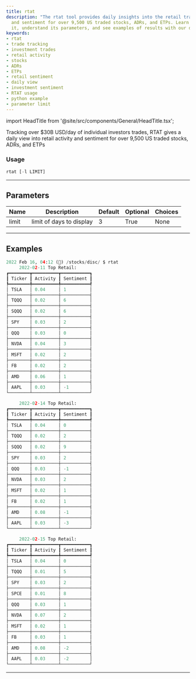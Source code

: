 ```yaml
---
title: rtat
description: "The rtat tool provides daily insights into the retail trading activity"
  and sentiment for over 9,500 US traded stocks, ADRs, and ETPs. Learn how to use
  it, understand its parameters, and see examples of results with our detailed documentation.
keywords:
- rtat
- trade tracking
- investment trades
- retail activity
- stocks
- ADRs
- ETPs
- retail sentiment
- daily view
- investment sentiment
- RTAT usage
- python example
- parameter limit
---
```


import HeadTitle from '@site/src/components/General/HeadTitle.tsx';

<HeadTitle title="stocks/disc/rtat - Reference | OpenBB Terminal Docs" />

Tracking over $30B USD/day of individual investors trades, RTAT gives a daily view into retail activity and sentiment for over 9,500 US traded stocks, ADRs, and ETPs

### Usage

```python
rtat [-l LIMIT]
```

---

## Parameters

| Name | Description | Default | Optional | Choices |
| ---- | ----------- | ------- | -------- | ------- |
| limit | limit of days to display | 3 | True | None |


---

## Examples

```python
2022 Feb 16, 04:12 (🦋) /stocks/disc/ $ rtat
     2022-02-11 Top Retail:
┏━━━━━━━━┳━━━━━━━━━━┳━━━━━━━━━━━┓
┃ Ticker ┃ Activity ┃ Sentiment ┃
┡━━━━━━━━╇━━━━━━━━━━╇━━━━━━━━━━━┩
│ TSLA   │ 0.04     │ 1         │
├────────┼──────────┼───────────┤
│ TQQQ   │ 0.02     │ 6         │
├────────┼──────────┼───────────┤
│ SQQQ   │ 0.02     │ 6         │
├────────┼──────────┼───────────┤
│ SPY    │ 0.03     │ 2         │
├────────┼──────────┼───────────┤
│ QQQ    │ 0.03     │ 0         │
├────────┼──────────┼───────────┤
│ NVDA   │ 0.04     │ 3         │
├────────┼──────────┼───────────┤
│ MSFT   │ 0.02     │ 2         │
├────────┼──────────┼───────────┤
│ FB     │ 0.02     │ 2         │
├────────┼──────────┼───────────┤
│ AMD    │ 0.06     │ 1         │
├────────┼──────────┼───────────┤
│ AAPL   │ 0.03     │ -1        │
└────────┴──────────┴───────────┘

     2022-02-14 Top Retail:
┏━━━━━━━━┳━━━━━━━━━━┳━━━━━━━━━━━┓
┃ Ticker ┃ Activity ┃ Sentiment ┃
┡━━━━━━━━╇━━━━━━━━━━╇━━━━━━━━━━━┩
│ TSLA   │ 0.04     │ 0         │
├────────┼──────────┼───────────┤
│ TQQQ   │ 0.02     │ 2         │
├────────┼──────────┼───────────┤
│ SQQQ   │ 0.02     │ 9         │
├────────┼──────────┼───────────┤
│ SPY    │ 0.03     │ 2         │
├────────┼──────────┼───────────┤
│ QQQ    │ 0.03     │ -1        │
├────────┼──────────┼───────────┤
│ NVDA   │ 0.03     │ 2         │
├────────┼──────────┼───────────┤
│ MSFT   │ 0.02     │ 1         │
├────────┼──────────┼───────────┤
│ FB     │ 0.02     │ 1         │
├────────┼──────────┼───────────┤
│ AMD    │ 0.08     │ -1        │
├────────┼──────────┼───────────┤
│ AAPL   │ 0.03     │ -3        │
└────────┴──────────┴───────────┘

     2022-02-15 Top Retail:
┏━━━━━━━━┳━━━━━━━━━━┳━━━━━━━━━━━┓
┃ Ticker ┃ Activity ┃ Sentiment ┃
┡━━━━━━━━╇━━━━━━━━━━╇━━━━━━━━━━━┩
│ TSLA   │ 0.04     │ 0         │
├────────┼──────────┼───────────┤
│ TQQQ   │ 0.01     │ 5         │
├────────┼──────────┼───────────┤
│ SPY    │ 0.03     │ 2         │
├────────┼──────────┼───────────┤
│ SPCE   │ 0.01     │ 8         │
├────────┼──────────┼───────────┤
│ QQQ    │ 0.03     │ 1         │
├────────┼──────────┼───────────┤
│ NVDA   │ 0.07     │ 2         │
├────────┼──────────┼───────────┤
│ MSFT   │ 0.02     │ 1         │
├────────┼──────────┼───────────┤
│ FB     │ 0.03     │ 1         │
├────────┼──────────┼───────────┤
│ AMD    │ 0.08     │ -2        │
├────────┼──────────┼───────────┤
│ AAPL   │ 0.03     │ -2        │
└────────┴──────────┴───────────┘
```
---
